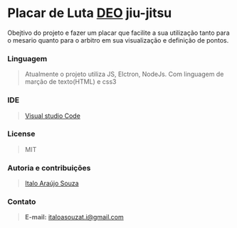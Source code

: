 # Placar de Luta [DEO](https://www.deojiujitsu.com.br) jiu-jitsu
Obejtivo do projeto e fazer um placar que facilite a sua utilização tanto para o 
mesario quanto para o arbitro em sua visualização e definição de pontos.

### Linguagem
> Atualmente o projeto utiliza JS, Elctron, NodeJs. Com linguagem de marção de texto(HTML) e css3
### IDE

> [Visual studio Code](https://code.visualstudio.com)
### License
> MIT

### Autoria e contribuições
> [Italo Araújo Souza](https://github.com/italoSouzaTI)

### Contato
> __E-mail:__ italoasouzat.i@gmail.com
